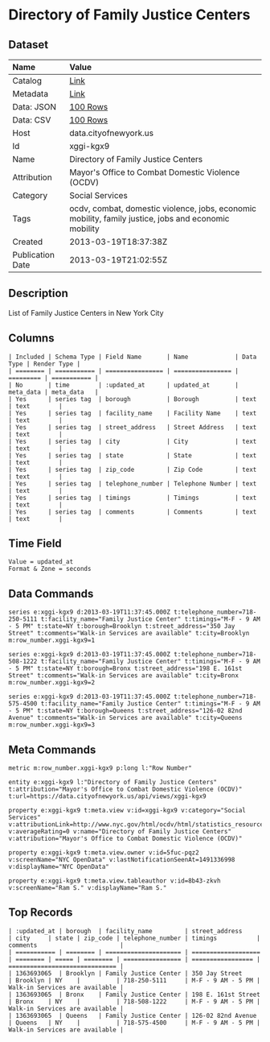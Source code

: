 # Directory of Family Justice Centers

## Dataset

| Name | Value |
| :--- | :---- |
| Catalog | [Link](https://catalog.data.gov/dataset/directory-of-family-justice-centers-e0b93) |
| Metadata | [Link](https://data.cityofnewyork.us/api/views/xggi-kgx9) |
| Data: JSON | [100 Rows](https://data.cityofnewyork.us/api/views/xggi-kgx9/rows.json?max_rows=100) |
| Data: CSV | [100 Rows](https://data.cityofnewyork.us/api/views/xggi-kgx9/rows.csv?max_rows=100) |
| Host | data.cityofnewyork.us |
| Id | xggi-kgx9 |
| Name | Directory of Family Justice Centers |
| Attribution | Mayor's Office to Combat Domestic Violence (OCDV) |
| Category | Social Services |
| Tags | ocdv, combat, domestic violence, jobs, economic mobility, family justice, jobs and economic mobility |
| Created | 2013-03-19T18:37:38Z |
| Publication Date | 2013-03-19T21:02:55Z |

## Description

List of Family Justice Centers in New York City

## Columns

```ls
| Included | Schema Type | Field Name       | Name             | Data Type | Render Type |
| ======== | =========== | ================ | ================ | ========= | =========== |
| No       | time        | :updated_at      | updated_at       | meta_data | meta_data   |
| Yes      | series tag  | borough          | Borough          | text      | text        |
| Yes      | series tag  | facility_name    | Facility Name    | text      | text        |
| Yes      | series tag  | street_address   | Street Address   | text      | text        |
| Yes      | series tag  | city             | City             | text      | text        |
| Yes      | series tag  | state            | State            | text      | text        |
| Yes      | series tag  | zip_code         | Zip Code         | text      | text        |
| Yes      | series tag  | telephone_number | Telephone Number | text      | text        |
| Yes      | series tag  | timings          | Timings          | text      | text        |
| Yes      | series tag  | comments         | Comments         | text      | text        |
```

## Time Field

```ls
Value = updated_at
Format & Zone = seconds
```

## Data Commands

```ls
series e:xggi-kgx9 d:2013-03-19T11:37:45.000Z t:telephone_number=718-250-5111 t:facility_name="Family Justice Center" t:timings="M-F - 9 AM - 5 PM" t:state=NY t:borough=Brooklyn t:street_address="350 Jay Street" t:comments="Walk-in Services are available" t:city=Brooklyn m:row_number.xggi-kgx9=1

series e:xggi-kgx9 d:2013-03-19T11:37:45.000Z t:telephone_number=718-508-1222 t:facility_name="Family Justice Center" t:timings="M-F - 9 AM - 5 PM" t:state=NY t:borough=Bronx t:street_address="198 E. 161st Street" t:comments="Walk-in Services are available" t:city=Bronx m:row_number.xggi-kgx9=2

series e:xggi-kgx9 d:2013-03-19T11:37:45.000Z t:telephone_number=718-575-4500 t:facility_name="Family Justice Center" t:timings="M-F - 9 AM - 5 PM" t:state=NY t:borough=Queens t:street_address="126-02 82nd Avenue" t:comments="Walk-in Services are available" t:city=Queens m:row_number.xggi-kgx9=3
```

## Meta Commands

```ls
metric m:row_number.xggi-kgx9 p:long l:"Row Number"

entity e:xggi-kgx9 l:"Directory of Family Justice Centers" t:attribution="Mayor's Office to Combat Domestic Violence (OCDV)" t:url=https://data.cityofnewyork.us/api/views/xggi-kgx9

property e:xggi-kgx9 t:meta.view v:id=xggi-kgx9 v:category="Social Services" v:attributionLink=http://www.nyc.gov/html/ocdv/html/statistics_resources/providers.shtml v:averageRating=0 v:name="Directory of Family Justice Centers" v:attribution="Mayor's Office to Combat Domestic Violence (OCDV)"

property e:xggi-kgx9 t:meta.view.owner v:id=5fuc-pqz2 v:screenName="NYC OpenData" v:lastNotificationSeenAt=1491336998 v:displayName="NYC OpenData"

property e:xggi-kgx9 t:meta.view.tableauthor v:id=8b43-zkvh v:screenName="Ram S." v:displayName="Ram S."
```

## Top Records

```ls
| :updated_at | borough  | facility_name         | street_address      | city     | state | zip_code | telephone_number | timings           | comments                       | 
| =========== | ======== | ===================== | =================== | ======== | ===== | ======== | ================ | ================= | ============================== | 
| 1363693065  | Brooklyn | Family Justice Center | 350 Jay Street      | Brooklyn | NY    |          | 718-250-5111     | M-F - 9 AM - 5 PM | Walk-in Services are available | 
| 1363693065  | Bronx    | Family Justice Center | 198 E. 161st Street | Bronx    | NY    |          | 718-508-1222     | M-F - 9 AM - 5 PM | Walk-in Services are available | 
| 1363693065  | Queens   | Family Justice Center | 126-02 82nd Avenue  | Queens   | NY    |          | 718-575-4500     | M-F - 9 AM - 5 PM | Walk-in Services are available | 
```